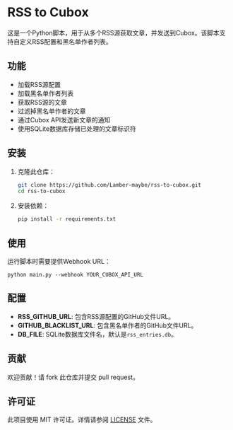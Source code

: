 # RSS to Cubox

这是一个Python脚本，用于从多个RSS源获取文章，并发送到Cubox。该脚本支持自定义RSS配置和黑名单作者列表。

## 功能

- 加载RSS源配置
- 加载黑名单作者列表
- 获取RSS源的文章
- 过滤掉黑名单作者的文章
- 通过Cubox API发送新文章的通知
- 使用SQLite数据库存储已处理的文章标识符

## 安装

1. 克隆此仓库：

   ```bash
   git clone https://github.com/Lamber-maybe/rss-to-cubox.git 
   cd rss-to-cubox
   ```

2. 安装依赖：

   ```bash
   pip install -r requirements.txt
   ```

## 使用

运行脚本时需要提供Webhook URL：

```
python main.py --webhook YOUR_CUBOX_API_URL
```


## 配置

- **RSS_GITHUB_URL**: 包含RSS源配置的GitHub文件URL。
- **GITHUB_BLACKLIST_URL**: 包含黑名单作者的GitHub文件URL。
- **DB_FILE**: SQLite数据库文件名，默认是`rss_entries.db`。

## 贡献

欢迎贡献！请 fork 此仓库并提交 pull request。

## 许可证

此项目使用 MIT 许可证。详情请参阅 [LICENSE](LICENSE) 文件。
